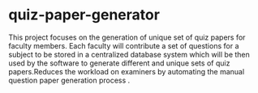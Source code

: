 # quiz-paper-generator
This project focuses on the generation of unique set of quiz papers for faculty members. Each faculty will contribute a set of questions for a subject to be stored in a centralized database system which will be then used by the software to generate different and unique sets of quiz papers.Reduces the workload on examiners by automating the manual question paper generation process .
